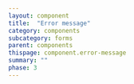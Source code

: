 ```yaml
---
layout: component
title:  "Error message"
category: components
subcategory: forms
parent: components
thispage: component.error-message
summary: ""
phase: 3
---
```

